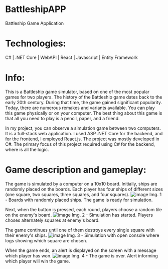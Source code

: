 # BattleshipAPP

Battleship Game Application

# Technologies: 
C# | .NET Core | WebAPI | React | Javascript | Entity Framework

# Info:
This is a Battleship game simulator, based on one of the most popular games for two players.
The history of the Battleship game dates back to the early 20th century. During that time, the game gained significant popularity.
Today, there are numerous remakes and variants available. You can play this game physically or on your computer. The best thing about this game is that all you need to play is a pencil, paper, and a friend. 

In my project, you can observe a simulation game between two computers. It is a full-stack web application. I used ASP .NET Core for the backend, and for the frontend, I employed React.js. The project was mostly developed in C#. The primary focus of this project required using C# for the backend, where is all the logic. 

# Game description and gameplay: 
The game is simulated by a computer on a 10x10 board. Initially, ships are randomly placed on the boards. Each player has four ships of different sizes (one square, two squares, three squares, and four squares). 
![image](https://github.com/Ramzes9090/BattleshipAPP/assets/86838822/615b7905-4393-4688-ab0d-a9fd0f10bce8)
Img. 1 - Boards with randomly placed ships. The game is ready for simulation.

Next, when the button is pressed, each round, players choose a random tile on the enemy's board.
![image](https://github.com/Ramzes9090/BattleshipAPP/assets/86838822/6d39bbc7-7429-4112-89bc-ce418ad0fdb9)
Img. 2 - Simulation has started. Players choses alternately squares at enemy's board.

The game continues until one of them destroys every single square with their enemy's ships. 
![image](https://github.com/Ramzes9090/BattleshipAPP/assets/86838822/1d89c04b-aa96-410e-9d9d-b61f83bcd2b9)
Img. 3 - Simulation with open console where logs showing which square are chosen. 

When the game ends, an alert is displayed on the screen with a message which player has won.
![image](https://github.com/Ramzes9090/BattleshipAPP/assets/86838822/57d9bb70-7426-40ee-8a6e-2b0209035337)
Img. 4 - The game is over. Alert informing which player will win the game.
